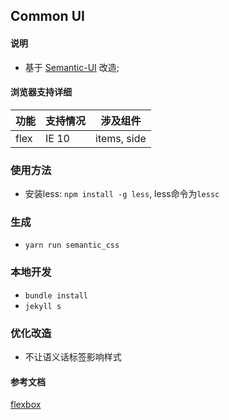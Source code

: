 ## Common UI

#### 说明
- 基于 [Semantic-UI](https://github.com/Semantic-Org/Semantic-UI) 改造;


#### 浏览器支持详细

| 功能 | 支持情况 | 涉及组件 |
|---|---|---|
| flex | IE 10 | items, side |



### 使用方法
- 安装less: `npm install -g less`, less命令为`lessc`

### 生成
* `yarn run semantic_css`

### 本地开发
- `bundle install`
- `jekyll s`

### 优化改造
- 不让语义话标签影响样式

#### 参考文档
[flexbox](https://developer.mozilla.org/en-US/docs/Web/Guide/CSS/Flexible_boxes)